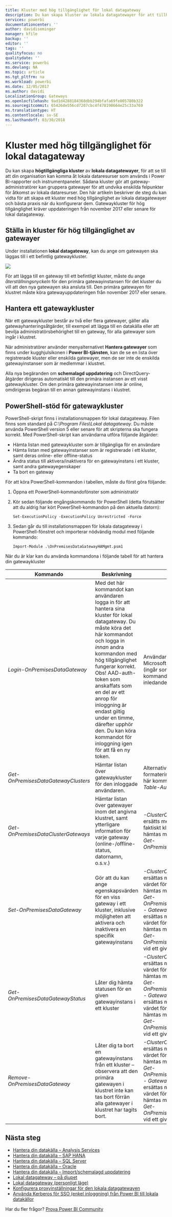```yaml
---
title: Kluster med hög tillgänglighet för lokal datagateway
description: Du kan skapa kluster av lokala datagatewayer för att tillhandahålla hög tillgänglighet för ditt företag.
services: powerbi
documentationcenter: ''
author: davidiseminger
manager: kfile
backup: ''
editor: ''
tags: ''
qualityfocus: no
qualitydate: ''
ms.service: powerbi
ms.devlang: NA
ms.topic: article
ms.tgt_pltfrm: na
ms.workload: powerbi
ms.date: 12/05/2017
ms.author: davidi
LocalizationGroup: Gateways
ms.openlocfilehash: 9ad1d4288184368dbb294bfafa69fe005780b322
ms.sourcegitcommit: 65426de556cd7207cbc4f478198664e25c33a769
ms.translationtype: HT
ms.contentlocale: sv-SE
ms.lasthandoff: 03/30/2018
---
```

# <a name="high-availability-clusters-for-on-premises-data-gateway"></a>Kluster med hög tillgänglighet för lokal datagateway
Du kan skapa **högtillgängliga kluster** av **lokala datagatewayer**, för att se till att din organisation kan komma åt lokala dataresurser som används i Power BI-rapporter och instrumentpaneler. Sådana kluster gör att gateway-administratörer kan gruppera gatewayer för att undvika enskilda felpunkter för åtkomst av lokala dataresurser. Den här artikeln beskriver de steg du kan vidta för att skapa ett kluster med hög tillgänglighet av lokala datagatewayer och bästa praxis när du konfigurerar dem. Gatewaykluster för hög tillgänglighet kräver uppdateringen från november 2017 eller senare för lokal datagateway.


## <a name="setting-up-high-availability-clusters-of-gateways"></a>Ställa in kluster för hög tillgänglighet av gatewayer

Under installationen **lokal datagateway**, kan du ange om gatewayen ska läggas till i ett befintlig gatewaykluster. 

![](media/service-gateway-high-availability-clusters/gateway_clusters_01.png)

För att lägga till en gateway till ett befintligt kluster, måste du ange *återställningsnyckeln* för den primära gatewayinstansen för det kluster du vill att den nya gatewayen ska ansluta till. Den primära gatewayen för klustret måste köra gatewayuppdateringen från november 2017 eller senare. 


## <a name="managing-a-gateway-cluster"></a>Hantera ett gatewaykluster

När ett gatewaykluster består av två eller flera gatewayer, gäller alla gatewayhanteringsåtgärder, till exempel att lägga till en datakälla eller att bevilja administratörsbehörighet till en gateway, för alla gatewayer som ingår i klustret. 

När administratörer använder menyalternativet **Hantera gatewayer** som finns under kugghjulsikonen i **Power BI-tjänsten**, kan de se en lista över registrerade kluster eller enskilda gatewayer, men de ser inte de enskilda gatewayinstanser som är medlemmar i klustret.

Alla nya begäranden om **schemalagd uppdatering** och DirectQuery-åtgärder dirigeras automatiskt till den primära instansen av ett visst gatewaykluster. Om den primära gatewayinstansen inte är online, omdirigeras begäran till en annan gatewayinstans i klustret.

## <a name="powershell-support-for-gateway-clusters"></a>PowerShell-stöd för gatewaykluster

PowerShell-skript finns i installationsmappen för lokal datagateway. Filen finns som standard på *C:\Program Files\Lokal datagateway*. Du måste använda PowerShell version 5 eller senare för att skripterna ska fungera korrekt. Med PowerShell-skript kan användarna utföra följande åtgärder:

-   Hämta listan med gatewaykluster som är tillgängliga för en användare
-   Hämta listan med gatewayinstanser som är registrerade i ett kluster, samt deras online- eller offline-status
-   Ändra status till aktivera/inaktivera för en gatewayinstans i ett kluster, samt andra gatewayegenskaper
-   Ta bort en gateway

För att köra PowerShell-kommandon i tabellen, måste du först göra följande:

1. Öppna ett PowerShell-kommandofönster som administratör
2. Kör sedan följande engångskommando för PowerShell (detta förutsätter att du aldrig har kört PowerShell-kommandon på den aktuella datorn):

    ```
    Set-ExecutionPolicy -ExecutionPolicy Unrestricted -Force
    ```

3. Sedan går du till installationsmappen för lokala datagateway i PowerShell-fönstret och importerar nödvändig modul med följande kommando:

    ```
    Import-Module .\OnPremisesDataGatewayHAMgmt.psm1
    ```

När du är klar kan du använda kommandona i följande tabell för att hantera din gatewaykluster

| **Kommando** | **Beskrivning** | **Parametrar** |
| --- | --- | --- |
| *Login-OnPremisesDataGateway* |Med det här kommandot kan användaren logga in för att hantera sina kluster för lokal datagateway.  Du måste köra det här kommandot och logga in *innan* andra kommandon med hög tillgänglighet fungerar korrekt. Obs! AAD-auth-token som anskaffats som en del av ett anrop för inloggning är endast giltig under en timme, därefter upphör den. Du kan köra kommandot för inloggning igen för att få en ny token.| Användarnamn och lösenord för Microsoft Azure Active Directory (ingår som en del av kommandokörningen, inte som inledande anrop)|
| *Get-OnPremisesDataGatewayClusters* | Hämtar listan över gatewaykluster för den inloggade användaren. | Alternativt kan du kan använda formateringsparametrar för det här kommandot såsom: *Format-Table-AutoSize-Wrap* |
| *Get-OnPremisesDataClusterGateways* | Hämtar listan över gatewayer inom det angivna klustret, samt ytterligare information för varje gateway (online-/offline-status, datornamn, o.s.v.) | *-ClusterObjectID xyz* (där *xyz* ersätts med ett ID-värde för ett faktiskt klusterobjekt, som kan hämtas med hjälp av kommandot *Get-OnPremisesDataGatewayClusters*)|
| *Set-OnPremisesDataGateway* | Gör att du kan ange egenskapsvärden för en viss gateway i ett kluster, inklusive möjligheten att aktivera och inaktivera en specifik gatewayinstans  | *-ClusterObjectID xyz* (*xyz* ska ersättas med det faktiska ID-värdet för klustret, som kan hämtas med hjälp av kommandot *Get-OnPremisesDataGatewayClusters*) *- GatewayObjectID abc* (*abc* ska ersättas med det faktiska ID-värdet för klustret, som kan hämtas med hjälp av kommandot *Get-OnPremisesDataClusterGateways*, vid ett givet klusterobjekt-ID) |
| *Get-OnPremisesDataGatewayStatus* | Låter dig hämta statusen för en given gatewayinstans i ett kluster  | *-ClusterObjectID xyz* (*xyz* ska ersättas med det faktiska ID-värdet för klustret, som kan hämtas med hjälp av kommandot *Get-OnPremisesDataGatewayClusters*) *- GatewayObjectID abc* (*abc* ska ersättas med det faktiska ID-värdet för klustret, som kan hämtas med hjälp av kommandot *Get-OnPremisesDataClusterGateways*, vid ett givet klusterobjekt-ID) |
| *Remove-OnPremisesDataGateway*  | Låter dig ta bort en gatewayinstans från ett kluster – observera att den primära gatewayen i klustret inte kan tas bort förrän alla gatewayer i klustret har tagits bort.| *-ClusterObjectID xyz* (*xyz* ska ersättas med det faktiska ID-värdet för klustret, som kan hämtas med hjälp av kommandot *Get-OnPremisesDataGatewayClusters*) *- GatewayObjectID abc* (*abc* ska ersättas med det faktiska ID-värdet för klustret, som kan hämtas med hjälp av kommandot *Get-OnPremisesDataClusterGateways*, vid ett givet klusterobjekt-ID) |


## <a name="next-steps"></a>Nästa steg

-   [Hantera din datakälla – Analysis Services](service-gateway-enterprise-manage-ssas.md)  
-   [Hantera din datakälla – SAP HANA](service-gateway-enterprise-manage-sap.md)  
-   [Hantera din datakälla – SQL Server](service-gateway-enterprise-manage-sql.md)  
-   [Hantera din datakälla – Oracle](service-gateway-onprem-manage-oracle.md)  
-   [Hantera din datakälla – Import/schemalagd uppdatering](service-gateway-enterprise-manage-scheduled-refresh.md)  
-   [Lokal datagateway – på djupet](service-gateway-onprem-indepth.md)  
-   [Lokal datagateway (personligt läge)](service-gateway-personal-mode.md)
-   [Konfigurera proxyinställningar för den lokala datagatewayen](service-gateway-proxy.md)  
-   [Använda Kerberos för SSO (enkel inloggning) från Power BI till lokala datakällor](service-gateway-kerberos-for-sso-pbi-to-on-premises-data.md)  

Har du fler frågor? [Prova Power BI Community](http://community.powerbi.com/)

